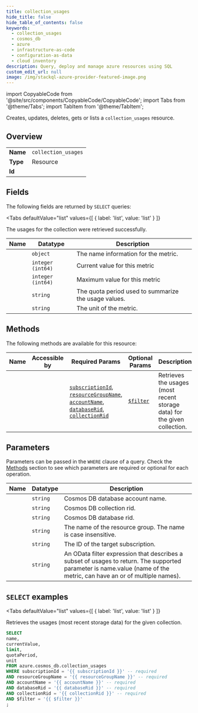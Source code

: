 ```yaml
--- 
title: collection_usages
hide_title: false
hide_table_of_contents: false
keywords:
  - collection_usages
  - cosmos_db
  - azure
  - infrastructure-as-code
  - configuration-as-data
  - cloud inventory
description: Query, deploy and manage azure resources using SQL
custom_edit_url: null
image: /img/stackql-azure-provider-featured-image.png
---
```


import CopyableCode from '@site/src/components/CopyableCode/CopyableCode';
import Tabs from '@theme/Tabs';
import TabItem from '@theme/TabItem';

Creates, updates, deletes, gets or lists a <code>collection_usages</code> resource.

## Overview
<table><tbody>
<tr><td><b>Name</b></td><td><code>collection_usages</code></td></tr>
<tr><td><b>Type</b></td><td>Resource</td></tr>
<tr><td><b>Id</b></td><td><CopyableCode code="azure.cosmos_db.collection_usages" /></td></tr>
</tbody></table>

## Fields

The following fields are returned by `SELECT` queries:

<Tabs
    defaultValue="list"
    values={[
        { label: 'list', value: 'list' }
    ]}
>
<TabItem value="list">

The usages for the collection were retrieved successfully.

<table>
<thead>
    <tr>
    <th>Name</th>
    <th>Datatype</th>
    <th>Description</th>
    </tr>
</thead>
<tbody>
<tr>
    <td><CopyableCode code="name" /></td>
    <td><code>object</code></td>
    <td>The name information for the metric.</td>
</tr>
<tr>
    <td><CopyableCode code="currentValue" /></td>
    <td><code>integer (int64)</code></td>
    <td>Current value for this metric</td>
</tr>
<tr>
    <td><CopyableCode code="limit" /></td>
    <td><code>integer (int64)</code></td>
    <td>Maximum value for this metric</td>
</tr>
<tr>
    <td><CopyableCode code="quotaPeriod" /></td>
    <td><code>string</code></td>
    <td>The quota period used to summarize the usage values.</td>
</tr>
<tr>
    <td><CopyableCode code="unit" /></td>
    <td><code>string</code></td>
    <td>The unit of the metric.</td>
</tr>
</tbody>
</table>
</TabItem>
</Tabs>

## Methods

The following methods are available for this resource:

<table>
<thead>
    <tr>
    <th>Name</th>
    <th>Accessible by</th>
    <th>Required Params</th>
    <th>Optional Params</th>
    <th>Description</th>
    </tr>
</thead>
<tbody>
<tr>
    <td><a href="#list"><CopyableCode code="list" /></a></td>
    <td><CopyableCode code="select" /></td>
    <td><a href="#parameter-subscriptionId"><code>subscriptionId</code></a>, <a href="#parameter-resourceGroupName"><code>resourceGroupName</code></a>, <a href="#parameter-accountName"><code>accountName</code></a>, <a href="#parameter-databaseRid"><code>databaseRid</code></a>, <a href="#parameter-collectionRid"><code>collectionRid</code></a></td>
    <td><a href="#parameter-$filter"><code>$filter</code></a></td>
    <td>Retrieves the usages (most recent storage data) for the given collection.</td>
</tr>
</tbody>
</table>

## Parameters

Parameters can be passed in the `WHERE` clause of a query. Check the [Methods](#methods) section to see which parameters are required or optional for each operation.

<table>
<thead>
    <tr>
    <th>Name</th>
    <th>Datatype</th>
    <th>Description</th>
    </tr>
</thead>
<tbody>
<tr id="parameter-accountName">
    <td><CopyableCode code="accountName" /></td>
    <td><code>string</code></td>
    <td>Cosmos DB database account name.</td>
</tr>
<tr id="parameter-collectionRid">
    <td><CopyableCode code="collectionRid" /></td>
    <td><code>string</code></td>
    <td>Cosmos DB collection rid.</td>
</tr>
<tr id="parameter-databaseRid">
    <td><CopyableCode code="databaseRid" /></td>
    <td><code>string</code></td>
    <td>Cosmos DB database rid.</td>
</tr>
<tr id="parameter-resourceGroupName">
    <td><CopyableCode code="resourceGroupName" /></td>
    <td><code>string</code></td>
    <td>The name of the resource group. The name is case insensitive.</td>
</tr>
<tr id="parameter-subscriptionId">
    <td><CopyableCode code="subscriptionId" /></td>
    <td><code>string</code></td>
    <td>The ID of the target subscription.</td>
</tr>
<tr id="parameter-$filter">
    <td><CopyableCode code="$filter" /></td>
    <td><code>string</code></td>
    <td>An OData filter expression that describes a subset of usages to return. The supported parameter is name.value (name of the metric, can have an or of multiple names).</td>
</tr>
</tbody>
</table>

## `SELECT` examples

<Tabs
    defaultValue="list"
    values={[
        { label: 'list', value: 'list' }
    ]}
>
<TabItem value="list">

Retrieves the usages (most recent storage data) for the given collection.

```sql
SELECT
name,
currentValue,
limit,
quotaPeriod,
unit
FROM azure.cosmos_db.collection_usages
WHERE subscriptionId = '{{ subscriptionId }}' -- required
AND resourceGroupName = '{{ resourceGroupName }}' -- required
AND accountName = '{{ accountName }}' -- required
AND databaseRid = '{{ databaseRid }}' -- required
AND collectionRid = '{{ collectionRid }}' -- required
AND $filter = '{{ $filter }}'
;
```
</TabItem>
</Tabs>
